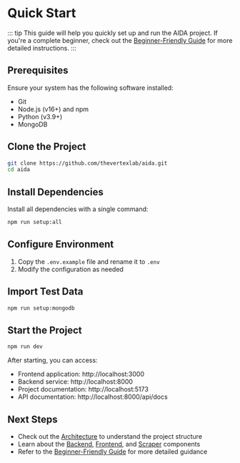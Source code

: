 # Quick Start

::: tip
This guide will help you quickly set up and run the AIDA project. If you're a complete beginner, check out the [Beginner-Friendly Guide](./beginners.md) for more detailed instructions.
:::

## Prerequisites

Ensure your system has the following software installed:

- Git
- Node.js (v16+) and npm
- Python (v3.9+)
- MongoDB

## Clone the Project

```bash
git clone https://github.com/thevertexlab/aida.git
cd aida
```

## Install Dependencies

Install all dependencies with a single command:

```bash
npm run setup:all
```

## Configure Environment

1. Copy the `.env.example` file and rename it to `.env`
2. Modify the configuration as needed

## Import Test Data

```bash
npm run setup:mongodb
```

## Start the Project

```bash
npm run dev
```

After starting, you can access:

- Frontend application: http://localhost:3000
- Backend service: http://localhost:8000
- Project documentation: http://localhost:5173
- API documentation: http://localhost:8000/api/docs

## Next Steps

- Check out the [Architecture](./architecture.md) to understand the project structure
- Learn about the [Backend](./backend.md), [Frontend](./frontend.md), and [Scraper](./scraper.md) components
- Refer to the [Beginner-Friendly Guide](./beginners.md) for more detailed guidance 
